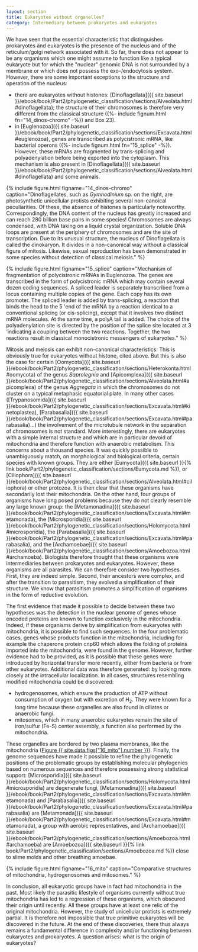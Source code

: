 ```yaml
---
layout: section
title: Eukaryotes without organelles?
category: Intermediary between prokaryotes and eukaryotes
---
```


We have seen that the essential characteristic that distinguishes prokaryotes and eukaryotes is the presence of the nucleus and of the reticulum/golgi network associated with it. So far, there does not appear to be any organisms which one might assume to function like a typical eukaryote but for which the "nuclear" genomic DNA is not surrounded by a membrane or which does not possess the exo-/endocytosis system. However, there are some important exceptions to the structure and operation of the nucleus:
* there are eukaryotes without histones: [Dinoflagellata]({{ site.baseurl }}/ebook/book/Part2/phylogenetic_classification/sections/Alveolata.html#dinoflagellata); the structure of their chromosomes is therefore very different from the classical structure ({%- include fignum.html fn="14_dinos-chromo" -%}) and Box 23).
* in [Euglenozoa]({{ site.baseurl }}/ebook/book/Part2/phylogenetic_classification/sections/Excavata.html#euglenozoa), genes are transcribed as polycistronic mRNA, like bacterial operons ({%- include fignum.html fn="15_splice" -%}). However, these mRNAs are fragmented by trans-splicing and polyadenylation before being exported into the cytoplasm. This mechanism is also present in [Dinoflagellata]({{ site.baseurl }}/ebook/book/Part2/phylogenetic_classification/sections/Alveolata.html#dinoflagellata) and some animals.

{% include figure.html figname="14_dinos-chromo" caption="Dinoflagellates, such as <i>Gymnodinium</i> sp. on the right, are photosynthetic unicellular protists exhibiting several non-canoical peculiarities. Of these, the absence of histones is particularly noteworthy. Correspondingly, the DNA content of the nucleus has greatly increased and can reach 280 billion base pairs in some species! Chromosomes are always condensed, with DNA taking on a liquid crystal organization. Soluble DNA loops are present at the periphery of chromosomes and are the site of transcription. Due to its unusual structure, the nucleus of Dinoflagellata is called the dinokaryon. It divides in a non-canonical way without a classical figure of mitosis. Likewise, sexual reproduction has been demonstrated in some species without detection of classical meiosis." %}

{% include figure.html figname="15_splice" caption="Mechanism of fragmentation of polycistronic mRNAs in Euglenozoa. The genes are transcribed in the form of polycistronic mRNA which may contain several dozen coding sequences. A spliced leader is separately transcribed from a locus containing multiple copies of the gene. Each copy has its own promoter. The spliced leader is added by trans-splicing, a reaction that binds the head to the 5 'end of the mRNA by a reaction identical to a conventional splicing (or cis-splicing), except that it involves two distinct mRNA molecules. At the same time, a polyA tail is added. The choice of the polyadenylation site is directed by the position of the splice site located at 3 ’indicating a coupling between the two reactions. Together, the two reactions result in classical monocistronic messengers of eukaryotes." %}

Mitosis and meiosis can exhibit non-canonical characteristics: This is obviously true for eukaryotes without histone, cited above. But this is also the case for certain [Oomycota]({{ site.baseurl }}/ebook/book/Part2/phylogenetic_classification/sections/Heterokonta.html#oomycota) of the genus _Saprolegnia_ and [Apicomplexa]({{ site.baseurl }}/ebook/book/Part2/phylogenetic_classification/sections/Alveolata.html#apicomplexa) of the genus _Aggregata_ in which the chromosomes do not cluster on a typical metaphasic equatorial plate. In many other cases ([Trypanosomida]({{ site.baseurl }}/ebook/book/Part2/phylogenetic_classification/sections/Excavata.html#kinetoplastea), [Parabasalia]({{ site.baseurl }}/ebook/book/Part2/phylogenetic_classification/sections/Excavata.html#parabasalia)...) the involvement of the microtubule network in the separation of chromosomes is not standard. More interestingly, there are eukaryotes with a simple internal structure and which are in particular devoid of mitochondria and therefore function with anaerobic metabolism. This concerns about a thousand species. It was quickly possible to unambiguously match, on morphological and biological criteria, certain species with known groups. They are either [Eumycota]({{ site.baseurl }}{% link book/Part2/phylogenetic_classification/sections/Eumycota.md %}), or [Ciliophora]({{ site.baseurl }}/ebook/book/Part2/phylogenetic_classification/sections/Alveolata.html#ciliophora) or other protozoa. It is then clear that these organisms have secondarily lost their mitochondria. On the other hand, four groups of organisms have long posed problems because they do not clearly resemble any large known group: the [Metamonadina]({{ site.baseurl }}/ebook/book/Part2/phylogenetic_classification/sections/Excavata.html#metamonada), the [Microsporidia]({{ site.baseurl }}/ebook/book/Part2/phylogenetic_classification/sections/Holomycota.html#microsporidia), the [Parabasalia]({{ site.baseurl }}/ebook/book/Part2/phylogenetic_classification/sections/Excavata.html#parabasalia), and the [Archamoebae]({{ site.baseurl }}/ebook/book/Part2/phylogenetic_classification/sections/Amoebozoa.html#archamoeba). Biologists therefore thought that these organisms were intermediaries between prokaryotes and eukaryotes. However, these organisms are all parasites. We can therefore consider two hypotheses. First, they are indeed simple. Second, their ancestors were complex, and after the transition to parasitism, they evolved a simplification of their structure. We know that parasitism promotes a simplification of organisms in the form of reductive evolution.

<a id = "mitochondria"></a>
The first evidence that made it possible to decide between these two hypotheses was the detection in the nuclear genome of genes whose encoded proteins are known to function exclusively in the mitochondria. Indeed, if these organisms derive by simplification from eukaryotes with mitochondria, it is possible to find such sequences. In the four problematic cases, genes whose products function in the mitochondria, including for example the chaperone protein cnp60 which allows the folding of proteins imported into the mitochondria, were found in the genome. However, further evidence had to be provided, as it is possible that these genes were introduced by horizontal transfer more recently, either from bacteria or from other eukaryotes. Additional data was therefore generated: by looking more closely at the intracellular localization. In all cases, structures resembling modified mitochondria could be discovered:
* hydrogenosomes, which ensure the production of ATP without consumption of oxygen but with excretion of H<sub>2</sub>. They were known for a long time because these organelles are also found in ciliates or anaerobic fungi.
* mitosomes, which in many anaerobic eukaryotes remain the site of iron/sulfur (Fe-S) center assembly, a function also performed by the mitochondria.

These organelles are bordered by two plasma membranes, like the mitochondria ([Figure {{ site.data.figs["16_mito"].number }}](#16_mito)). Finally, the genome sequences have made it possible to refine the phylogenetic positions of the problematic groups by establishing molecular phylogenies based on numerous sequences and therefore possessing strong statistical support: [Microsporidia]({{ site.baseurl }}/ebook/book/Part2/phylogenetic_classification/sections/Holomycota.html#microsporidia) are degenerate fungi, [Metamonadina]({{ site.baseurl }}/ebook/book/Part2/phylogenetic_classification/sections/Excavata.html#metamonada) and [Parabasalia]({{ site.baseurl }}/ebook/book/Part2/phylogenetic_classification/sections/Excavata.html#parabasalia) are [Metamonada]({{ site.baseurl }}/ebook/book/Part2/phylogenetic_classification/sections/Excavata.html#metamonada), a group with aerobic representatives, and [Archamoebae]({{ site.baseurl }}/ebook/book/Part2/phylogenetic_classification/sections/Amoebozoa.html#archamoeba) are [Amoebozoa]({{ site.baseurl }}{% link book/Part2/phylogenetic_classification/sections/Amoebozoa.md %}) close to slime molds and other breathing amoebae.

{% include figure.html figname="16_mito" caption="Comparative structures of mitochondria, hydrogenosomes and mitosomes." %}

In conclusion, all eukaryotic groups have in fact had mitochondria in the past. Most likely the parasitic lifestyle of organisms currently without true mitochondria has led to a regression of these organisms, which obscured their origin until recently. All these groups have at least one relic of the original mitochondria. However, the study of unicellular protists is extremely partial. It is therefore not impossible that true primitive eukaryotes will be discovered in the future. At the end of these discoveries, there thus always remains a fundamental difference in complexity and/or functioning between eukaryotes and prokaryotes. A question arises: what is the origin of eukaryotes?
